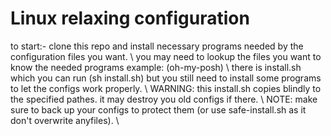# Linux relaxing configuration
 to start:- clone this repo and install necessary programs needed by the configuration files you want. \\
 you may need to lookup the files you want to know the needed programs example: (oh-my-posh) \\
 there is install.sh which you can run (sh install.sh) but you still need to install some programs to let the configs work properly. \\
 WARNING: this install.sh copies blindly to the specified pathes. it may destroy you old configs if there. \\
 NOTE: make sure to back up your configs to protect them (or use safe-install.sh as it don't overwrite anyfiles). \\

